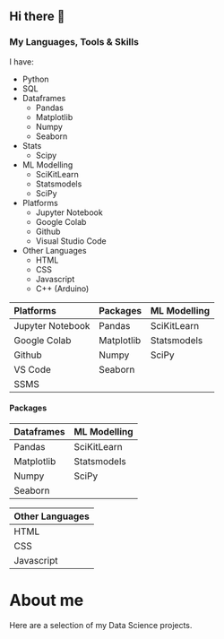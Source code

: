 ## Hi there 👋

### My Languages, Tools & Skills
I have:
  - Python
  - SQL
  - Dataframes
    - Pandas
    - Matplotlib
    - Numpy
    - Seaborn
  - Stats
    - Scipy
  - ML Modelling
    - SciKitLearn
    - Statsmodels
    - SciPy
  - Platforms
    - Jupyter Notebook 
    - Google Colab
    - Github
    - Visual Studio Code
  - Other Languages
    - HTML
    - CSS
    - Javascript
    - C++ (Arduino)
   
| Platforms        | Packages   | ML Modelling |
| :---             | :---       | :---         |
| Jupyter Notebook | Pandas     | SciKitLearn  |
| Google Colab     | Matplotlib | Statsmodels  |
| Github           | Numpy      |          SciPy    |
| VS Code          | Seaborn    |              |
| SSMS             |            |              |

#### Packages
| Dataframes | ML Modelling |
| :---       | :---         |
| Pandas     | SciKitLearn  |
| Matplotlib | Statsmodels  |
| Numpy      | SciPy        |
| Seaborn    |              |


| Other Languages |
| ---             |
| HTML            |
| CSS             |
| Javascript      |


    
# About me

Here are a selection of my Data Science projects.

<!--
**robertsproulcran/robertsproulcran** is a ✨ _special_ ✨ repository because its `README.md` (this file) appears on your GitHub profile.

Here are some ideas to get you started:

- 🔭 I’m currently working on ...
- 🌱 I’m currently learning ...
- 👯 I’m looking to collaborate on ...
- 🤔 I’m looking for help with ...
- 💬 Ask me about ...
- 📫 How to reach me: ...
- 😄 Pronouns: ...
- ⚡ Fun fact: ...
-->
